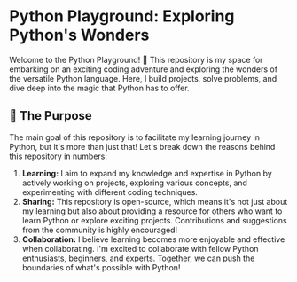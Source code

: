 # Python Playground: Exploring Python's Wonders

Welcome to the Python Playground! 🐍 This repository is my space for embarking on an exciting coding adventure and exploring the wonders of the versatile Python language. Here, I build projects, solve problems, and dive deep into the magic that Python has to offer.

## 🎯 The Purpose

The main goal of this repository is to facilitate my learning journey in Python, but it's more than just that! Let's break down the reasons behind this repository in numbers:

1. **Learning:** I aim to expand my knowledge and expertise in Python by actively working on projects, exploring various concepts, and experimenting with different coding techniques.
2. **Sharing:** This repository is open-source, which means it's not just about my learning but also about providing a resource for others who want to learn Python or explore exciting projects. Contributions and suggestions from the 
     community is highly encouraged!
3. **Collaboration:** I believe learning becomes more enjoyable and effective when collaborating. I'm excited to collaborate with fellow Python enthusiasts, beginners, and experts. Together, we can push the boundaries of what's possible with Python!
